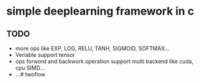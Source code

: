 # simple deeplearning framework in c

## TODO
* more ops like EXP, LOG, RELU, TANH, SIGMOID, SOFTMAX...
* Veriable support tensor
* ops forword and backwork operation support multi backend like cuda, cpu SIMD...
* ...# twoflow

